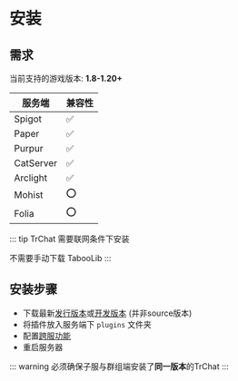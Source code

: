 # 安装

## 需求

当前支持的游戏版本: **1.8-1.20+**

| 服务端             | 兼容性             |
|-------------------|--------------------|
| Spigot            | :white_check_mark: |
| Paper             | :white_check_mark: |
| Purpur            | :white_check_mark: |
| CatServer         | :white_check_mark: |
| Arclight          | :white_check_mark: |
| Mohist            | :o:                |
| Folia             | :o:                |

::: tip
TrChat 需要联网条件下安装

不需要手动下载 TabooLib
:::

## 安装步骤

* 下载最新[发行版本](https://github.com/TrPlugins/TrChat/releases)或[开发版本](https://github.com/TrPlugins/TrChat/actions) (并非source版本)
* 将插件放入服务端下 `plugins` 文件夹
* 配置[跨服功能](./proxy.md)
* 重启服务器

::: warning
必须确保子服与群组端安装了**同一版本**的TrChat
:::